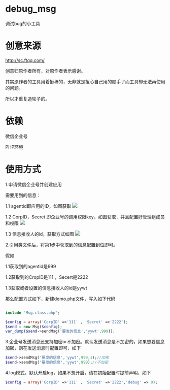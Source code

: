 # debug_msg
调试bug的小工具

# 创意来源

http://sc.ftqq.com/ 

创意归原作者所有，对原作者表示感谢。

其实原作者的工具用着挺棒的，无非就是担心自己用的顺手了而工具却无法再使用的问题。

所以才重复造轮子的。

# 依赖

微信企业号

PHP环境

# 使用方式

1.申请微信企业号并创建应用

需要用到的信息：

1.1 agentid即应用的ID，如图获取
![](http://ww4.sinaimg.cn/large/006tNc79ly1ff525yyk6qj30lw09hq3o.jpg)

1.2 CorpID，Secret 即企业号的调用权限key，如图获取，并且配置好管理组成员和权限
![](http://ww1.sinaimg.cn/large/006tNc79ly1ff529kv6n4j311u0dfdhy.jpg)

1.3 信息接收人的id，获取方式如图
![](http://ww2.sinaimg.cn/large/006tNc79ly1ff52cfejnrj313w0ccgnk.jpg)

2.引用类文件后，将第1步中获取到的信息配置到位即可。

假如 

1.1获取到的agentid是999

1.2获取到的CropID是111 ，Secert是2222 

1.3获取或者设置的信息接收人的id是yywt

那么配置方式如下，新建demo.php文件，写入如下代码

```php

include "Msg.class.php";

$config = array('CorpID' =>'111' , 'Secret' =>'2222');
$send = new Msg($config);
var_dump($send->sendMsg('要发的信息','yywt',999));
```

3.企业号发送消息还支持加密or不加密。默认发送消息是不加密的，如果想要信息加密，则在发送消息时配置即可，如下

```php
$send->sendMsg('要发的信息','yywt',999,1);//加密
$send->sendMsg('要发的信息','yywt',999);//不加密
```

4.log模式，默认开启log，如果不想开启，请在初始配置时提前声明，如下

```php
$config = array('CorpID' =>'111' , 'Secret' =>'2222','debug' => 0);
```



